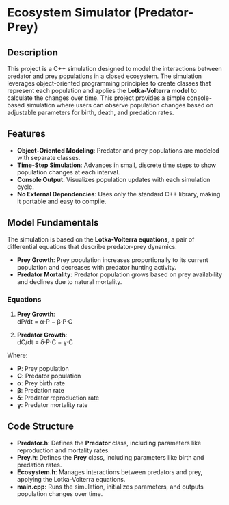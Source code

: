 # Ecosystem Simulator (Predator-Prey)

## Description
This project is a C++ simulation designed to model the interactions between predator and prey populations in a closed ecosystem. The simulation leverages object-oriented programming principles to create classes that represent each population and applies the **Lotka-Volterra model** to calculate the changes over time. This project provides a simple console-based simulation where users can observe population changes based on adjustable parameters for birth, death, and predation rates.

## Features
- **Object-Oriented Modeling**: Predator and prey populations are modeled with separate classes.
- **Time-Step Simulation**: Advances in small, discrete time steps to show population changes at each interval.
- **Console Output**: Visualizes population updates with each simulation cycle.
- **No External Dependencies**: Uses only the standard C++ library, making it portable and easy to compile.

## Model Fundamentals
The simulation is based on the **Lotka-Volterra equations**, a pair of differential equations that describe predator-prey dynamics.
- **Prey Growth**: Prey population increases proportionally to its current population and decreases with predator hunting activity.
- **Predator Mortality**: Predator population grows based on prey availability and declines due to natural mortality.

### Equations
1. **Prey Growth**:  
   dP/dt = α⋅P − β⋅P⋅C
   
2. **Predator Growth**:  
   dC/dt = δ⋅P⋅C − γ⋅C

Where:
- **P**: Prey population
- **C**: Predator population
- **α**: Prey birth rate
- **β**: Predation rate
- **δ**: Predator reproduction rate
- **γ**: Predator mortality rate

## Code Structure
- **Predator.h**: Defines the **Predator** class, including parameters like reproduction and mortality rates.
- **Prey.h**: Defines the **Prey** class, including parameters like birth and predation rates.
- **Ecosystem.h**: Manages interactions between predators and prey, applying the Lotka-Volterra equations.
- **main.cpp**: Runs the simulation, initializes parameters, and outputs population changes over time.
